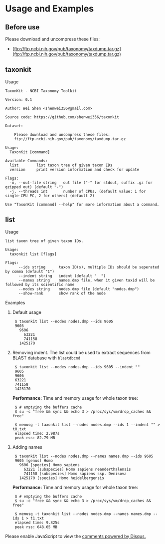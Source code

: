 # Usage and Examples

## Before use

Please download and uncompress these files:

- [ftp://ftp.ncbi.nih.gov/pub/taxonomy/taxdump.tar.gz](ftp://ftp.ncbi.nih.gov/pub/taxonomy/taxdump.tar.gz)


## taxonkit

Usage

```
TaxonKit - NCBI Taxonomy Toolkit

Version: 0.1

Author: Wei Shen <shenwei356@gmail.com>

Source code: https://github.com/shenwei356/taxonkit

Dataset:

    Please download and uncompress these files:
    ftp://ftp.ncbi.nih.gov/pub/taxonomy/taxdump.tar.gz

Usage:
  TaxonKit [command]

Available Commands:
  list        list taxon tree of given taxon IDs
  version     print version information and check for update

Flags:
  -o, --out-file string   out file ("-" for stdout, suffix .gz for gzipped out) (default "-")
  -j, --threads int       number of CPUs. (default value: 1 for single-CPU PC, 2 for others) (default 2)

Use "TaxonKit [command] --help" for more information about a command.

```

## list

Usage

```
list taxon tree of given taxon IDs.

Usage:
  taxonkit list [flags]

Flags:
      --ids string      taxon ID(s), multiple IDs should be seperated by comma (default "1")
      --indent string   indent (default "  ")
      --names string    names.dmp file, when it given taxid will be followed by its scientific name
      --nodes string    nodes.dmp file (default "nodes.dmp")
      --show-rank       show rank of the node

```

Examples

1. Default usage

        $ taxonkit list --nodes nodes.dmp --ids 9605
        9605
          9606
            63221
            741158
          1425170

1. Removing indent. The list could be used to extract sequences from BLAST database with `blastdbcmd`

        $ taxonkit list --nodes nodes.dmp --ids 9605 --indent ""
        9605
        9606
        63221
        741158
        1425170

    **Performance:** Time and memory usage for whole taxon tree:

        $ # emptying the buffers cache
        $ su -c "free && sync && echo 3 > /proc/sys/vm/drop_caches && free"

        $ memusg -t taxonkit list --nodes nodes.dmp --ids 1 --indent "" > t0.txt
        elapsed time: 2.987s
        peak rss: 82.79 MB

1. Adding names

        $ taxonkit list --nodes nodes.dmp --names names.dmp --ids 9605
        9605 [genus] Homo
          9606 [species] Homo sapiens
            63221 [subspecies] Homo sapiens neanderthalensis
            741158 [subspecies] Homo sapiens ssp. Denisova
          1425170 [species] Homo heidelbergensis

    **Performance:** Time and memory usage for whole taxon tree:

        $ # emptying the buffers cache
        $ su -c "free && sync && echo 3 > /proc/sys/vm/drop_caches && free"

        $ memusg -t taxonkit list --nodes nodes.dmp --names names.dmp --ids 1 > t1.txt
        elapsed time: 9.825s
        peak rss: 648.65 MB




<div id="disqus_thread"></div>
<script>

/**
*  RECOMMENDED CONFIGURATION VARIABLES: EDIT AND UNCOMMENT THE SECTION BELOW TO INSERT DYNAMIC VALUES FROM YOUR PLATFORM OR CMS.
*  LEARN WHY DEFINING THESE VARIABLES IS IMPORTANT: https://disqus.com/admin/universalcode/#configuration-variables*/
/*
var disqus_config = function () {
this.page.url = PAGE_URL;  // Replace PAGE_URL with your page's canonical URL variable
this.page.identifier = PAGE_IDENTIFIER; // Replace PAGE_IDENTIFIER with your page's unique identifier variable
};
*/
(function() { // DON'T EDIT BELOW THIS LINE
var d = document, s = d.createElement('script');
s.src = '//taxonkit.disqus.com/embed.js';
s.setAttribute('data-timestamp', +new Date());
(d.head || d.body).appendChild(s);
})();
</script>
<noscript>Please enable JavaScript to view the <a href="https://disqus.com/?ref_noscript">comments powered by Disqus.</a></noscript>
